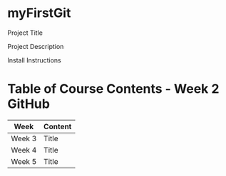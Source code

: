 # myFirstGit
Project Title


Project Description


Install Instructions
# Table of Course Contents - Week 2 GitHub
Week|Content
----|----
Week 3|Title
Week 4|Title
Week 5|Title 
